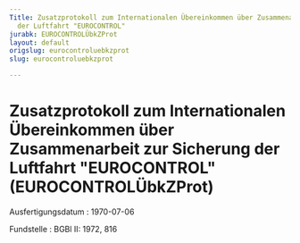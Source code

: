 ```yaml
---
Title: Zusatzprotokoll zum Internationalen Übereinkommen über Zusammenarbeit zur Sicherung
  der Luftfahrt "EUROCONTROL"
jurabk: EUROCONTROLÜbkZProt
layout: default
origslug: eurocontroluebkzprot
slug: eurocontroluebkzprot

---
```


# Zusatzprotokoll zum Internationalen Übereinkommen über Zusammenarbeit zur Sicherung der Luftfahrt "EUROCONTROL" (EUROCONTROLÜbkZProt)

Ausfertigungsdatum
:   1970-07-06

Fundstelle
:   BGBl II: 1972, 816


